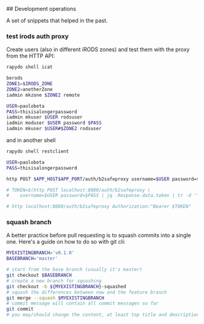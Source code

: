
## Development operations

A set of snippets that helped in the past.


### test irods auth proxy

Create users (also in different iRODS zones) and test them with the proxy from the HTTP API:

```bash
rapydo shell icat

berods
ZONE1=$IRODS_ZONE
ZONE2=anotherZone
iadmin mkzone $ZONE2 remote

USER=paolobeta
PASS=thisisalongerpassword
iadmin mkuser $USER rodsuser
iadmin moduser $USER password $PASS
iadmin mkuser $USER#$ZONE2 rodsuser
```

and in another shell

```bash 
rapydo shell restclient

USER=paolobeta
PASS=thisisalongerpassword

http POST $APP_HOST$APP_PORT/auth/b2safeproxy username=$USER password=$PASS

# TOKEN=$(http POST localhost:8080/auth/b2safeproxy \
#    username=$USER password=$PASS | jq .Response.data.token | tr -d '"')

# http localhost:8080/auth/b2safeproxy Authorization:"Bearer $TOKEN"
```


### squash branch

A better practice before pull requesting is to squash commits into a single one. Here's a guide on how to do so with git cli:

```bash
MYEXISTINGBRANCH='v0.1.0'
BASEBRANCH='master'

# start from the base branch (usually it's master)
git checkout $BASEBRANCH
# create a new branch for squashing
git checkout -b ${MYEXISTINGBRANCH}-squashed
# squash the differences between now and the feature branch
git merge --squash $MYEXISTINGBRANCH
# commit message will contain all commit messages so far
git commit
# you may/should change the content, at least top title and description
```